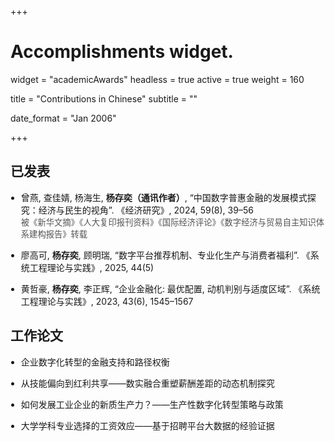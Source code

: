 +++
# Accomplishments widget.
widget = "academicAwards"
headless = true
active = true
weight = 160

title = "Contributions in Chinese"
subtitle = ""

date_format = "Jan 2006"

+++
<h2>已发表</h2>
<ul style="padding-left: 1.2em;">
  <li><p style="margin-bottom: 1em;">曾燕, 查佳婧, 杨海生, <strong>杨存奕（通讯作者）</strong>, “中国数字普惠金融的发展模式探究：经济与民生的视角”. 《经济研究》, 2024, 59(8), 39–56<br>
  <span style="font-size: 0.95em; color: #555;">被《新华文摘》《人大复印报刊资料》《国际经济评论》《数字经济与贸易自主知识体系建构报告》转载</span></p></li>

  <li><p style="margin-bottom: 1em;">廖高可, <strong>杨存奕</strong>, 顾明瑞, “数字平台推荐机制、专业化生产与消费者福利”. 《系统工程理论与实践》, 2025, 44(5)</p></li>

  <li><p style="margin-bottom: 1em;">黄哲豪, <strong>杨存奕</strong>, 李正辉, “企业金融化: 最优配置, 动机判别与适度区域”. 《系统工程理论与实践》, 2023, 43(6), 1545–1567</p></li>
</ul>

<h2>工作论文</h2>
<ul style="padding-left: 1.2em;">
  <li><p style="margin-bottom: 1em;">企业数字化转型的金融支持和路径权衡</p></li>
  
  <li><p style="margin-bottom: 1em;">从技能偏向到红利共享——数实融合重塑薪酬差距的动态机制探究</p></li>
  
  <li><p style="margin-bottom: 1em;">如何发展工业企业的新质生产力？——生产性数字化转型策略与政策</p></li>
  
  <li><p style="margin-bottom: 1em;">大学学科专业选择的工资效应——基于招聘平台大数据的经验证据</p></li>
</ul>

